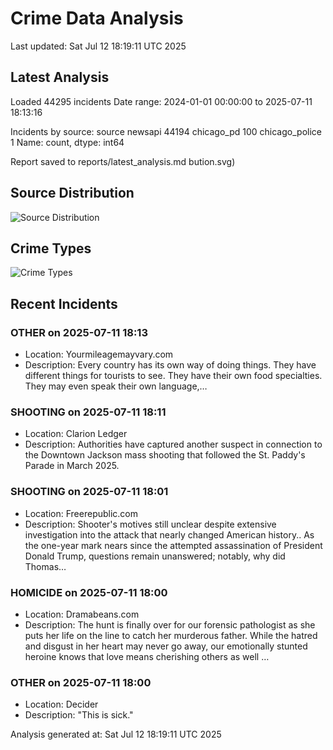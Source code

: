 # Crime Data Analysis
Last updated: Sat Jul 12 18:19:11 UTC 2025

## Latest Analysis

Loaded 44295 incidents
Date range: 2024-01-01 00:00:00 to 2025-07-11 18:13:16

Incidents by source:
source
newsapi           44194
chicago_pd          100
chicago_police        1
Name: count, dtype: int64

Report saved to reports/latest_analysis.md
bution.svg)

## Source Distribution
![Source Distribution](images/source_distribution.svg)

## Crime Types
![Crime Types](images/crime_types.svg)

## Recent Incidents

### OTHER on 2025-07-11 18:13
- Location: Yourmileagemayvary.com
- Description: Every country has its own way of doing things. They have different things for tourists to see. They have their own food specialties. They may even speak their own language,…


### SHOOTING on 2025-07-11 18:11
- Location: Clarion Ledger
- Description: Authorities have captured another suspect in connection to the Downtown Jackson mass shooting that followed the St. Paddy's Parade in March 2025.


### SHOOTING on 2025-07-11 18:01
- Location: Freerepublic.com
- Description: Shooter's motives still unclear despite extensive investigation into the attack that nearly changed American history.. As the one-year mark nears since the attempted assassination of President Donald Trump, questions remain unanswered; notably, why did Thomas…


### HOMICIDE on 2025-07-11 18:00
- Location: Dramabeans.com
- Description: The hunt is finally over for our forensic pathologist as she puts her life on the line to catch her murderous father. While the hatred and disgust in her heart may never go away, our emotionally stunted heroine knows that love means cherishing others as well …


### OTHER on 2025-07-11 18:00
- Location: Decider
- Description: "This is sick."

Analysis generated at: Sat Jul 12 18:19:11 UTC 2025
